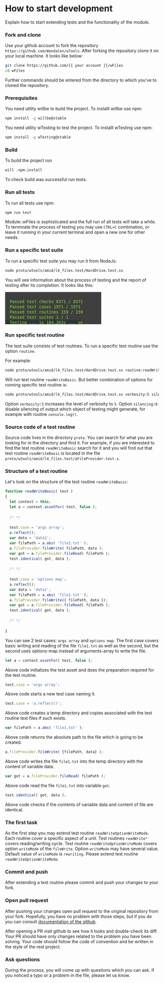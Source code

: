 # How to start development

Explain how to start extending tests and the functionality of the module.

### Fork and clone

Use your github account to fork the repository `https://github.com/Wandalen/wTools`.
After forking the repository clone it on your local machine. It looks like below:
```bash
git clone https://github.com/{{ your account }}/wFiles
cd wFiles
```

Further commands should be entered from the directory to which you've to cloned the repository.

### Prerequisites

You need utility willbe to build the project. To installl willbe use npm:

```bash
npm install -g willbe@stable
```

You need utility wTesting to test the project. To installl wTesting use npm:

```bash
npm install -g wTesting@stable
```

### Build

To build the project run

```bash
will .npm.install
```

To check build was successful run tests.

### Run all tests

To run all tests use npm:

```bash
npm run test
```

Module::wFiles is sophisticated and the full run of all tests will take a while. To terminate the process of testing you may use `CTRL+C` combination, or leave it running in your current terminal and open a new one for other needs.

### Run a specific test suite

To run a specific test suite you may run it from NodeJs:

```bash
node proto/wtools/amid/l4_files.test/HardDrive.test.ss
```

You will see information about the process of testing and the report of testing after its completion. It looks like this:

![Test report](../../img/TestReport.png)

### Run specific test routine

The test suite consists of test routines. To run a specific test routine use the option `routine`.

For example:

```bash
node proto/wtools/amid/l4_files.test/HardDrive.test.ss routine:readWriteBasic
```

Will run test routine `readWriteBasic`. But better combination of options for running specific test routine is:

```bash
node proto/wtools/amid/l4_files.test/HardDrive.test.ss verbosity:5 silencing:0 routine:readWriteBasic
```

Option `verbosity:5` increases the level of verbosity to `5`. Option `silencing:0` disable silencing of output which object of testing might generate, for example with routine `console.log()`.

### Source code of a test routine

Source code lives in the directory `proto`. You can search for what you are looking for in the directory and find it. For example, if you are interested to find the test routine `readWriteBasic` search for it and you will find out that test routine `readWriteBasic` is located in the file `proto/wtools/amid/l4_files.test/aFileProvider.test.s`.

### Structure of a test routine

Let's look on the structure of the test routine `readWriteBasic`:

```js
function readWriteBasic( test )
{
  let context = this;
  let a = context.assetFor( test, false );

  /* */

  test.case = 'args array';
  a.reflect();
  var data = 'data1';
  var filePath = a.abs( 'file1.txt' );
  a.fileProvider.fileWrite( filePath, data );
  var got = a.fileProvider.fileRead( filePath );
  test.identical( got, data );

  /* */

  test.case = 'options map';
  a.reflect();
  var data = 'data1';
  var filePath = a.abs( 'file1.txt' );
  a.fileProvider.fileWrite({ filePath, data });
  var got = a.fileProvider.fileRead( filePath );
  test.identical( got, data );

  /* */

}
```

You can see 2 test cases: `args array` and `options map`. The first case covers basic writing and reading of the file `file1.txt` as well as the second, but the second uses options-map instead of arguments-array to write the file.

```js
let a = context.assetFor( test, false );
```
Above code initializes the test asset and does the preparation required for the test routine.

```js
test.case = 'args array';
```
Above code starts a new test case naming it.

```js
test.case = 'a.reflect()';
```
Above code creates a temp directory and copies associated with the test routine test files if such exists.

```js
var filePath = a.abs( 'file1.txt' );
```
Above code returns the absolute path to the file which is going to be created.

```js
a.fileProvider.fileWrite( {filePath, data} );
```
Above code writes the file `file1.txt` into the temp directory with the content of variable data.

```js
var got = a.fileProvider.fileRead( filePath );
```
Above code read the file `file1.txt` into variable `got`.

```js
test.identical( got, data );
```
Above code checks if the contents of variable data and content of file are identical.

### The first task

As the first step you may extend test routine `readWriteOptionWriteMode`. Each routine cover a specific aspect of a unit. Test routines `readWrite*` covers reading/writing cycle. Test routine `readWriteOptionWriteMode` covers option `writeMode` of the `fileWrite`. Option `writeMode` may have several value. Default value of `writeMode` is `rewriting`. Please extend test routine `readWriteOptionWriteMode`.

### Commit and push

After extending a test routine please commit and push your changes to your fork.

### Open pull request

After pushing your changes open pull request to the original repository from your fork. Hopefully, you have no problem with those steps, but if you do you can consult [documentation of the github](https://docs.github.com/en/github/collaborating-with-issues-and-pull-requests/creating-a-pull-request-from-a-fork).

After opening a PR visit github to see how it looks and double-check its diff. Your PR should have only changes related to the problem you have been solving. Your code should follow the code of convention and be written in the style of the rest project.

### Ask questions

During the process, you will come up with questions which you can ask. If you noticed a typo or a problem in the file, please let us know.
